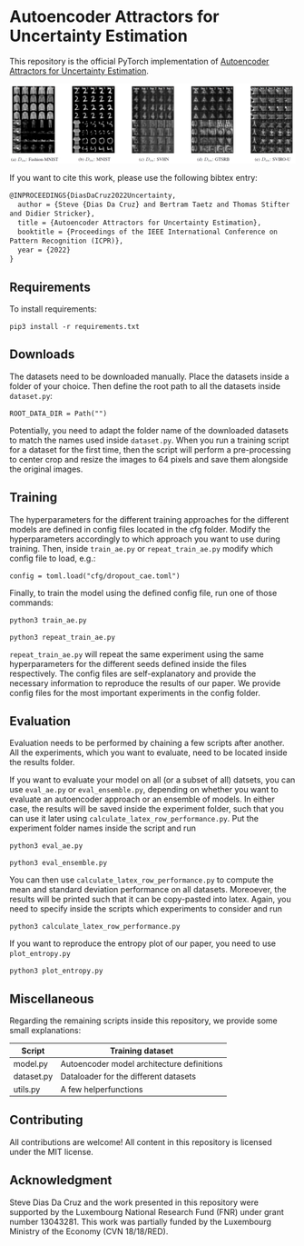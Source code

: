 # Autoencoder Attractors for Uncertainty Estimation

This repository is the official PyTorch implementation of [Autoencoder Attractors for Uncertainty Estimation](https://arxiv.org/abs/2204.00382). 

<img src="graphics/reconstructions.png" alt="reconstructions" width="1500"/>

If you want to cite this work, please use the following bibtex entry:

```
@INPROCEEDINGS{DiasDaCruz2022Uncertainty,
  author = {Steve {Dias Da Cruz} and Bertram Taetz and Thomas Stifter and Didier Stricker},
  title = {Autoencoder Attractors for Uncertainty Estimation},
  booktitle = {Proceedings of the IEEE International Conference on Pattern Recognition (ICPR)},
  year = {2022}
} 
```

## Requirements

To install requirements:

```setup
pip3 install -r requirements.txt
```

## Downloads

The datasets need to be downloaded manually.
Place the datasets inside a folder of your choice. Then define the root path to all the datasets inside `dataset.py`:
```
ROOT_DATA_DIR = Path("")
```
Potentially, you need to adapt the folder name of the downloaded datasets to match the names used inside `dataset.py`.
When you run a training script for a dataset for the first time, then the script will perform a pre-processing to center crop and resize the images to 64 pixels and save them alongside the original images.


## Training

The hyperparameters for the different training approaches for the different models are defined in config files located in the cfg folder.
Modify the hyperparameters accordingly to which approach you want to use during training. 
Then, inside `train_ae.py` or `repeat_train_ae.py` modify which config file to load, e.g.:
```
config = toml.load("cfg/dropout_cae.toml")
```
Finally, to train the model using the defined config file, run one of those commands:

```
python3 train_ae.py
```

```
python3 repeat_train_ae.py
```

`repeat_train_ae.py` will repeat the same experiment using the same hyperparameters for the different seeds defined inside the files respectively.
The config files are self-explanatory and provide the necessary information to reproduce the results of our paper. We provide config files for the most important experiments in the config folder.


## Evaluation

Evaluation needs to be performed by chaining a few scripts after another.
All the experiments, which you want to evaluate, need to be located inside the results folder.

If you want to evaluate your model on all (or a subset of all) datsets, you can use `eval_ae.py` or `eval_ensemble.py`, depending on whether you want to evaluate an autoencoder approach or an ensemble of models.
In either case, the results will be saved inside the experiment folder, such that you can use it later using `calculate_latex_row_performance.py`.
Put the experiment folder names inside the script and run

```
python3 eval_ae.py
```
```
python3 eval_ensemble.py
```

You can then use `calculate_latex_row_performance.py` to compute the mean and standard deviation performance on all datasets.
Moreoever, the results will be printed such that it can be copy-pasted into latex.
Again, you need to specify inside the scripts which experiments to consider and run

```
python3 calculate_latex_row_performance.py
```

If you want to reproduce the entropy plot of our paper, you need to use `plot_entropy.py`

```
python3 plot_entropy.py
```

## Miscellaneous

Regarding the remaining scripts inside this repository, we provide some small explanations:

| Script                        | Training dataset                                                                              | 
|------------------------------ | ----------------------------------------------------------------------------------------------| 
| model.py                      | Autoencoder model architecture definitions                                                    | 
| dataset.py                    | Dataloader for the different datasets                                                         | 
| utils.py                      | A few helperfunctions                                                                         | 

## Contributing

All contributions are welcome! All content in this repository is licensed under the MIT license.

## Acknowledgment

Steve Dias Da Cruz and the work presented in this repository were supported by the Luxembourg National Research Fund (FNR) under grant number 13043281. This work was partially funded by the Luxembourg Ministry of the Economy (CVN 18/18/RED).
